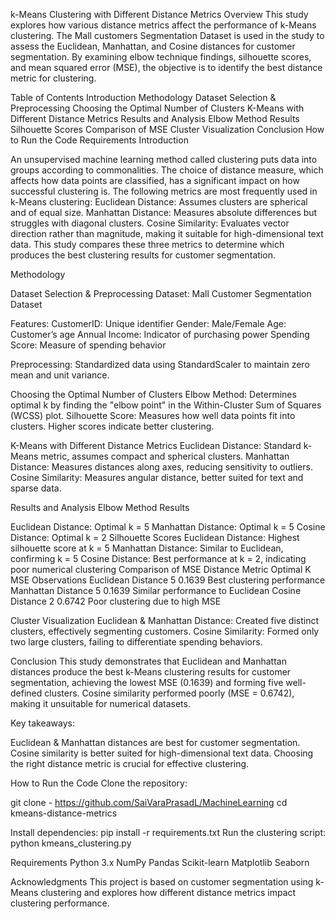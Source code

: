 k-Means Clustering with Different Distance Metrics
Overview
This study explores how various distance metrics affect the performance of k-Means clustering.  The Mall customers Segmentation Dataset is used in the study to assess the Euclidean, Manhattan, and Cosine distances for customer segmentation.  By examining elbow technique findings, silhouette scores, and mean squared error (MSE), the objective is to identify the best distance metric for clustering.

Table of Contents
Introduction
Methodology
Dataset Selection & Preprocessing
Choosing the Optimal Number of Clusters
K-Means with Different Distance Metrics
Results and Analysis
Elbow Method Results
Silhouette Scores
Comparison of MSE
Cluster Visualization
Conclusion
How to Run the Code
Requirements
Introduction

An unsupervised machine learning method called clustering puts data into groups according to commonalities.  The choice of distance measure, which affects how data points are classified, has a significant impact on how successful clustering is.  The following metrics are most frequently used in k-Means clustering:
Euclidean Distance: Assumes clusters are spherical and of equal size.
Manhattan Distance: Measures absolute differences but struggles with diagonal clusters.
Cosine Similarity: Evaluates vector direction rather than magnitude, making it suitable for high-dimensional text data.
This study compares these three metrics to determine which produces the best clustering results for customer segmentation.

Methodology

Dataset Selection & Preprocessing
Dataset: Mall Customer Segmentation Dataset

Features:
CustomerID: Unique identifier
Gender: Male/Female
Age: Customer’s age
Annual Income: Indicator of purchasing power
Spending Score: Measure of spending behavior

Preprocessing:
Standardized data using StandardScaler to maintain zero mean and unit variance.

Choosing the Optimal Number of Clusters
Elbow Method: Determines optimal k by finding the "elbow point" in the Within-Cluster Sum of Squares (WCSS) plot.
Silhouette Score: Measures how well data points fit into clusters. Higher scores indicate better clustering.

K-Means with Different Distance Metrics
Euclidean Distance: Standard k-Means metric, assumes compact and spherical clusters.
Manhattan Distance: Measures distances along axes, reducing sensitivity to outliers.
Cosine Similarity: Measures angular distance, better suited for text and sparse data.

Results and Analysis
Elbow Method Results

Euclidean Distance: Optimal k = 5
Manhattan Distance: Optimal k = 5
Cosine Distance: Optimal k = 2
Silhouette Scores
Euclidean Distance: Highest silhouette score at k = 5
Manhattan Distance: Similar to Euclidean, confirming k = 5
Cosine Distance: Best performance at k = 2, indicating poor numerical clustering
Comparison of MSE
Distance Metric	Optimal K	MSE	Observations
Euclidean Distance	5	0.1639	Best clustering performance
Manhattan Distance	5	0.1639	Similar performance to Euclidean
Cosine Distance	2	0.6742	Poor clustering due to high MSE

Cluster Visualization
Euclidean & Manhattan Distance: Created five distinct clusters, effectively segmenting customers.
Cosine Similarity: Formed only two large clusters, failing to differentiate spending behaviors.

Conclusion
This study demonstrates that Euclidean and Manhattan distances produce the best k-Means clustering results for customer segmentation, achieving the lowest MSE (0.1639) and forming five well-defined clusters. Cosine similarity performed poorly (MSE = 0.6742), making it unsuitable for numerical datasets.

Key takeaways:

Euclidean & Manhattan distances are best for customer segmentation.
Cosine similarity is better suited for high-dimensional text data.
Choosing the right distance metric is crucial for effective clustering.

How to Run the Code
Clone the repository:

git clone - https://github.com/SaiVaraPrasadL/MachineLearning
cd kmeans-distance-metrics

Install dependencies:
pip install -r requirements.txt
Run the clustering script:
python kmeans_clustering.py

Requirements
Python 3.x
NumPy
Pandas
Scikit-learn
Matplotlib
Seaborn

Acknowledgments
This project is based on customer segmentation using k-Means clustering and explores how different distance metrics impact clustering performance.
